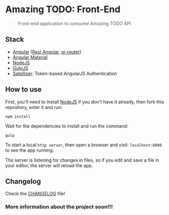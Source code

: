# Amazing TODO: Front-End

> Front-end application to consume Amazing TODO API

## Stack

- [Angular](https://angularjs.org/) ([Rest Angular](https://github.com/mgonto/restangular), [ui-router](https://github.com/angular-ui/ui-router))
- [Angular Material](https://material.angularjs.org/latest/)
- [NodeJS](https://nodejs.org/en/)
- [GulpJS](http://gulpjs.com/)
- [Satellizer](https://github.com/sahat/satellizer): Token-based AngularJS Authentication

## How to use

First, you'll need to install [NodeJS](http://nodejs.org) if you don't have it already,
then fork this repository, enter it and run:

```
npm install
```

Wait for the dependencies to install and run the command:

```
gulp
```

To start a local `http server`, then open a browser and visit: `localhost:8000` to see the app running.  

The server is listening for changes in files, so if you edit and save a file in your editor, the server will reload the app.

## Changelog

Check the [CHANGELOG](https://github.com/CodeShareEducation/amazing-todo-front-end/blob/master/CHANGELOG.md) file!

### More information about the project soon!!!
